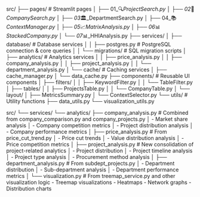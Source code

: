 src/
├── pages/                      # Streamlit pages
│   ├── 01_🔍_ProjectSearch.py
│   ├── 02_🏢_CompanySearch.py
│   ├── 03_🏛️_DepartmentSearch.py
│   ├── 04_📚_ContextManager.py
│   ├── 05_📈_MatrixAnalysis.py
│   ├── 06_📊_StackedCompany.py
│   └── 07_📊_HHIAnalysis.py
├── services/
│   ├── database/              # Database services
│   │   ├── postgres.py        # PostgreSQL connection & core queries
│   │   └── migrations/        # SQL migration scripts
│   ├── analytics/             # Analytics services
│   │   ├── price_analysis.py
│   │   ├── company_analysis.py
│   │   ├── project_analysis.py
│   │   └── department_analysis.py
│   └── cache/                 # Caching services
│       ├── cache_manager.py
│       └── data_cache.py
├── components/                # Reusable UI components
│   ├── filters/
│   │   ├── KeywordFilter.py
│   │   └── TableFilter.py
│   ├── tables/
│   │   ├── ProjectsTable.py
│   │   └── CompanyTable.py
│   └── layout/
│       ├── MetricsSummary.py
│       └── ContextSelector.py
└── utils/                     # Utility functions
    ├── data_utils.py
    └── visualization_utils.py


src/
└── services/
    └── analytics/
        ├── company_analysis.py        # Combined from company_comparison.py and company_projects.py
        │   - Market share analysis
        │   - Company competition metrics
        │   - Project distribution analysis
        │   - Company performance metrics
        │
        ├── price_analysis.py          # From price_cut_trend.py
        │   - Price cut trends
        │   - Value distribution analysis
        │   - Price competition metrics
        │
        ├── project_analysis.py        # New consolidation of project-related analytics
        │   - Project distribution
        │   - Project timeline analysis
        │   - Project type analysis
        │   - Procurement method analysis
        │
        ├── department_analysis.py     # From subdept_projects.py
        │   - Department distribution
        │   - Sub-department analysis
        │   - Department performance metrics
        │
        └── visualization.py           # From treemap_service.py and other visualization logic
            - Treemap visualizations
            - Heatmaps
            - Network graphs
            - Distribution charts